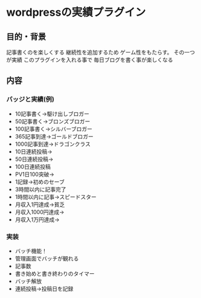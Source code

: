 # wordpressの実績プラグイン
## 目的・背景
記事書くのを楽しくする
継続性を追加するため
ゲーム性をもたらす。
その一つが実績
このプラグインを入れる事で
毎日ブログを書く事が楽しくなる

## 内容
### バッジと実績(例)
* 10記事書く→駆け出しブロガー
* 50記事書く→ブロンズブロガー
* 100記事書く→シルバーブロガー
* 365記事到達→ゴールドブロガー
* 1000記事到達→ドラゴンクラス
* 10日連続投稿→
* 50日連続投稿→
* 100日連続投稿
* PV1日100突破→
* 1記録→初めのセーブ
* 3時間以内に記事完了
* 1時間以内に記事→スピードスター
* 月収入1円達成→貧乏
* 月収入1000円達成→
* 月収入1万円達成→

### 実装
* バッチ機能！
* 管理画面でバッチが観れる
* 記事数
* 書き始めと書き終わりのタイマー
* バッチ解放
* 連続投稿→投稿日を記録

